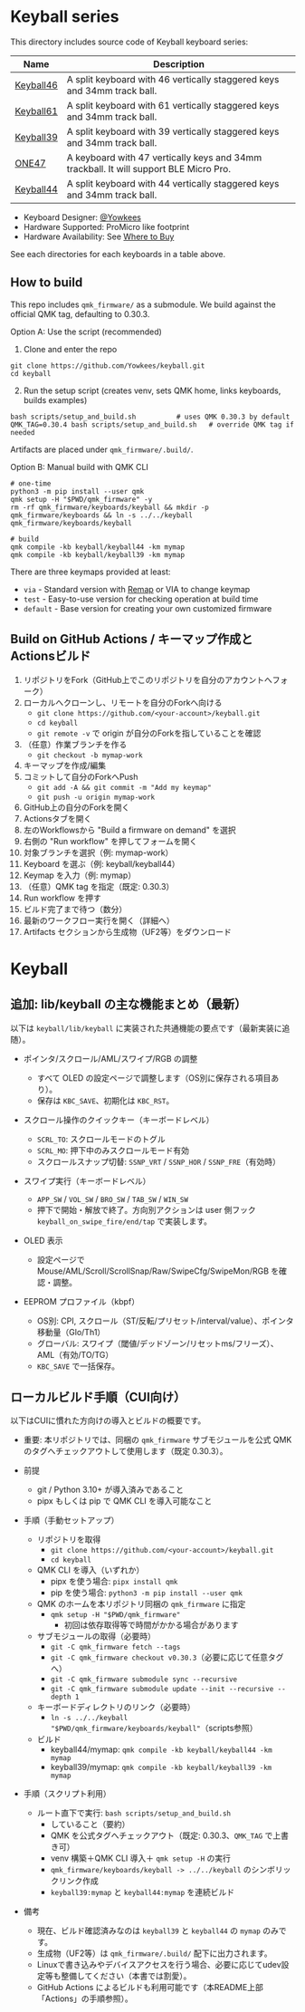 # Keyball series

This directory includes source code of Keyball keyboard series:

| Name          | Description
|---------------|-------------------------------------------------------------
|[Keyball46](./keyball46)|A split keyboard with 46 vertically staggered keys and 34mm track ball.
|[Keyball61](./keyball61)|A split keyboard with 61 vertically staggered keys and 34mm track ball.
|[Keyball39](./keyball39)|A split keyboard with 39 vertically staggered keys and 34mm track ball.
|[ONE47](./one47)|A keyboard with 47 vertically keys and 34mm trackball. It will support BLE Micro Pro.
|[Keyball44](./keyball44)|A split keyboard with 44 vertically staggered keys and 34mm track ball.

* Keyboard Designer: [@Yowkees](https://twitter.com/Yowkees)  
* Hardware Supported: ProMicro like footprint
* Hardware Availability: See [Where to Buy](../../../README.md#where-to-buy)

See each directories for each keyboards in a table above.

## How to build

This repo includes `qmk_firmware/` as a submodule. We build against the official QMK tag, defaulting to 0.30.3.

Option A: Use the script (recommended)

1) Clone and enter the repo

```console
git clone https://github.com/Yowkees/keyball.git
cd keyball
```

2) Run the setup script (creates venv, sets QMK home, links keyboards, builds examples)

```console
bash scripts/setup_and_build.sh          # uses QMK 0.30.3 by default
QMK_TAG=0.30.4 bash scripts/setup_and_build.sh   # override QMK tag if needed
```

Artifacts are placed under `qmk_firmware/.build/`.

Option B: Manual build with QMK CLI

```console
# one-time
python3 -m pip install --user qmk
qmk setup -H "$PWD/qmk_firmware" -y
rm -rf qmk_firmware/keyboards/keyball && mkdir -p qmk_firmware/keyboards && ln -s ../../keyball qmk_firmware/keyboards/keyball

# build
qmk compile -kb keyball/keyball44 -km mymap
qmk compile -kb keyball/keyball39 -km mymap
```

There are three keymaps provided at least:

* `via` - Standard version with [Remap](https://remap-keys.app/) or VIA to change keymap
* `test` - Easy-to-use version for checking operation at build time
* `default` - Base version for creating your own customized firmware

## Build on GitHub Actions / キーマップ作成とActionsビルド

1. リポジトリをFork（GitHub上でこのリポジトリを自分のアカウントへフォーク）
2. ローカルへクローンし、リモートを自分のForkへ向ける
   - `git clone https://github.com/<your-account>/keyball.git`
   - `cd keyball`
   - `git remote -v` で origin が自分のForkを指していることを確認
3. （任意）作業ブランチを作る
   - `git checkout -b mymap-work`
4. キーマップを作成/編集
5. コミットして自分のForkへPush
   - `git add -A && git commit -m "Add my keymap"`
   - `git push -u origin mymap-work`
6. GitHub上の自分のForkを開く
7. Actionsタブを開く
8. 左のWorkflowsから "Build a firmware on demand" を選択
9. 右側の "Run workflow" を押してフォームを開く
10. 対象ブランチを選択（例: mymap-work）
11. Keyboard を選ぶ（例: keyball/keyball44）
12. Keymap を入力（例: mymap）
13. （任意）QMK tag を指定（既定: 0.30.3）
13. Run workflow を押す
14. ビルド完了まで待つ（数分）
15. 最新のワークフロー実行を開く（詳細へ）
16. Artifacts セクションから生成物（UF2等）をダウンロード
# Keyball
## 追加: lib/keyball の主な機能まとめ（最新）

以下は `keyball/lib/keyball` に実装された共通機能の要点です（最新実装に追随）。

- ポインタ/スクロール/AML/スワイプ/RGB の調整
  - すべて OLED の設定ページで調整します（OS別に保存される項目あり）。
  - 保存は `KBC_SAVE`、初期化は `KBC_RST`。

- スクロール操作のクイックキー（キーボードレベル）
  - `SCRL_TO`: スクロールモードのトグル
  - `SCRL_MO`: 押下中のみスクロールモード有効
  - スクロールスナップ切替: `SSNP_VRT` / `SSNP_HOR` / `SSNP_FRE`（有効時）

- スワイプ実行（キーボードレベル）
  - `APP_SW` / `VOL_SW` / `BRO_SW` / `TAB_SW` / `WIN_SW`
  - 押下で開始・解放で終了。方向別アクションは user 側フック
    `keyball_on_swipe_fire/end/tap` で実装します。

- OLED 表示
  - 設定ページで Mouse/AML/Scroll/ScrollSnap/Raw/SwipeCfg/SwipeMon/RGB を確認・調整。

- EEPROM プロファイル（kbpf）
  - OS別: CPI, スクロール（ST/反転/プリセット/interval/value）、ポインタ移動量（Glo/Th1）
  - グローバル: スワイプ（閾値/デッドゾーン/リセットms/フリーズ）、AML（有効/TO/TG）
  - `KBC_SAVE` で一括保存。
## ローカルビルド手順（CUI向け）

以下はCUIに慣れた方向けの導入とビルドの概要です。

- 重要: 本リポジトリでは、同梱の `qmk_firmware` サブモジュールを公式 QMK のタグへチェックアウトして使用します（既定 0.30.3）。

- 前提
  - git / Python 3.10+ が導入済みであること
  - pipx もしくは pip で QMK CLI を導入可能なこと

- 手順（手動セットアップ）
  - リポジトリを取得
    - `git clone https://github.com/<your-account>/keyball.git`
    - `cd keyball`
  - QMK CLI を導入（いずれか）
    - pipx を使う場合: `pipx install qmk`
    - pip を使う場合: `python3 -m pip install --user qmk`
  - QMK のホームを本リポジトリ同梱の `qmk_firmware` に指定
    - `qmk setup -H "$PWD/qmk_firmware"`
      - 初回は依存取得等で時間がかかる場合があります
  - サブモジュールの取得（必要時）
    - `git -C qmk_firmware fetch --tags`
    - `git -C qmk_firmware checkout v0.30.3`（必要に応じて任意タグへ）
    - `git -C qmk_firmware submodule sync --recursive`
    - `git -C qmk_firmware submodule update --init --recursive --depth 1`
  - キーボードディレクトリのリンク（必要時）
    - `ln -s ../../keyball "$PWD/qmk_firmware/keyboards/keyball"`（scripts参照）
  - ビルド
    - keyball44/mymap: `qmk compile -kb keyball/keyball44 -km mymap`
    - keyball39/mymap: `qmk compile -kb keyball/keyball39 -km mymap`

- 手順（スクリプト利用）
  - ルート直下で実行: `bash scripts/setup_and_build.sh`
    - していること（要約）
    - QMK を公式タグへチェックアウト（既定: 0.30.3、`QMK_TAG` で上書き可）
    - venv 構築＋QMK CLI 導入＋ `qmk setup -H` の実行
    - `qmk_firmware/keyboards/keyball -> ../../keyball` のシンボリックリンク作成
    - `keyball39:mymap` と `keyball44:mymap` を連続ビルド

- 備考
  - 現在、ビルド確認済みなのは `keyball39` と `keyball44` の `mymap` のみです。
  - 生成物（UF2等）は `qmk_firmware/.build/` 配下に出力されます。
  - Linuxで書き込みやデバイスアクセスを行う場合、必要に応じてudev設定等も整備してください（本書では割愛）。
  - GitHub Actions によるビルドも利用可能です（本README上部「Actions」の手順参照）。
